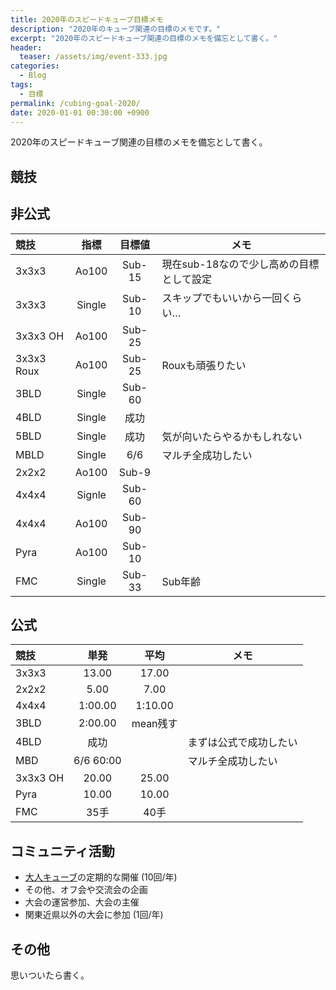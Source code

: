 ```yaml
---
title: 2020年のスピードキューブ目標メモ
description: "2020年のキューブ関連の目標のメモです。"
excerpt: "2020年のスピードキューブ関連の目標のメモを備忘として書く。"
header:
  teaser: /assets/img/event-333.jpg
categories:
  - Blog
tags:
  - 目標
permalink: /cubing-goal-2020/
date: 2020-01-01 00:30:00 +0900
---
```


2020年のスピードキューブ関連の目標のメモを備忘として書く。

## 競技
## 非公式

|競技|指標|目標値|メモ|
|:---------------|:-----:|:-----:|-------|
|<span class="cubing-icon event-333"></span>  3x3x3|Ao100|Sub-15|現在sub-18なので少し高めの目標として設定|
|<span class="cubing-icon event-333"></span>  3x3x3|Single|Sub-10|スキップでもいいから一回くらい…|
|<span class="cubing-icon event-333"></span>  3x3x3 OH|Ao100|Sub-25||
|<span class="cubing-icon event-333"></span>  3x3x3 Roux|Ao100|Sub-25|Rouxも頑張りたい|
|<span class="cubing-icon event-333bf"></span>  3BLD|Single|Sub-60||
|<span class="cubing-icon event-444bf"></span>  4BLD|Single|成功||
|<span class="cubing-icon event-555bf"></span>  5BLD|Single|成功|気が向いたらやるかもしれない|
|<span class="cubing-icon event-333mbf"></span>  MBLD|Single|6/6|マルチ全成功したい|
|<span class="cubing-icon event-222"></span>  2x2x2|Ao100|Sub-9||
|<span class="cubing-icon event-444"></span>  4x4x4|Signle|Sub-60||
|<span class="cubing-icon event-444"></span>  4x4x4|Ao100|Sub-90||
|<span class="cubing-icon event-pyram"></span>  Pyra|Ao100|Sub-10||
|<span class="cubing-icon event-333fm"></span>  FMC|Single|Sub-33|Sub年齢|

## 公式

|競技|単発|平均|メモ|
|:-----|:----:|:----:|-------|
|<span class="cubing-icon event-333"></span>  3x3x3|13.00|17.00||
|<span class="cubing-icon event-222"></span>  2x2x2|5.00|7.00||
|<span class="cubing-icon event-444"></span>  4x4x4|1:00.00|1:10.00||
|<span class="cubing-icon event-333bf"></span>  3BLD|2:00.00|mean残す||
|<span class="cubing-icon event-444bf"></span>  4BLD|成功||まずは公式で成功したい|
|<span class="cubing-icon event-333mbf"></span>  MBD|6/6 60:00||マルチ全成功したい|
|<span class="cubing-icon event-333oh"></span>  3x3x3 OH|20.00|25.00||
|<span class="cubing-icon event-pyram"></span>  Pyra|10.00|10.00||
|<span class="cubing-icon event-333fm"></span>  FMC|35手|40手||

## コミュニティ活動
- [大人キューブ](/otonacube/)の定期的な開催 (10回/年)
- その他、オフ会や交流会の企画
- 大会の運営参加、大会の主催
- 関東近県以外の大会に参加 (1回/年)

## その他
思いついたら書く。